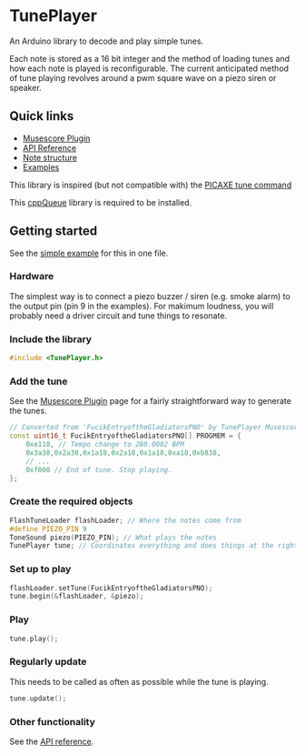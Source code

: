 # TunePlayer
An Arduino library to decode and play simple tunes.

Each note is stored as a 16 bit integer and the method of loading tunes and how each note is played is reconfigurable. The current anticipated method of tune playing revolves around a pwm square wave on a piezo siren or speaker.

## Quick links
- [Musescore Plugin](extras/MusescorePlugin.md)
- [API Reference](extras/API.md)
- [Note structure](extras/NoteStructure.md)
- [Examples](examples)

This library is inspired (but not compatible with) the [PICAXE tune command](https://picaxe.com/basic-commands/digital-inputoutput/tune/)

This [cppQueue](https://github.com/SMFSW/Queue) library is required to be installed.

## Getting started
See the [simple example](examples/simple) for this in one file.

### Hardware
The simplest way is to connect a piezo buzzer / siren (e.g. smoke alarm) to the output pin (pin 9 in the examples). For makimum loudness, you will probably need a driver circuit and tune things to resonate.
<!-- TODO: Link to [Bike Horn] repository -->

### Include the library
```c++
#include <TunePlayer.h>
```

### Add the tune
See the [Musescore Plugin](extras/MusescorePlugin.md) page for a fairly straightforward way to generate the tunes.
```c++
// Converted from 'FucikEntryoftheGladiatorsPNO' by TunePlayer Musescore plugin V1.6
const uint16_t FucikEntryoftheGladiatorsPNO[] PROGMEM = {
    0xe118, // Tempo change to 280.0002 BPM
    0x3a38,0x2a38,0x1a18,0x2a18,0x1a18,0xa18,0xb838,
    // ...
    0xf000 // End of tune. Stop playing.
};
```

### Create the required objects
```c++
FlashTuneLoader flashLoader; // Where the notes come from
#define PIEZO_PIN 9
ToneSound piezo(PIEZO_PIN); // What plays the notes
TunePlayer tune; // Coordinates everything and does things at the right times.
```

### Set up to play
```c++
flashLoader.setTune(FucikEntryoftheGladiatorsPNO);
tune.begin(&flashLoader, &piezo);
```

### Play
```c++
tune.play();
```

### Regularly update
This needs to be called as often as possible while the tune is playing.
```c++
tune.update();
```

### Other functionality
See the [API reference](extras/API.md).